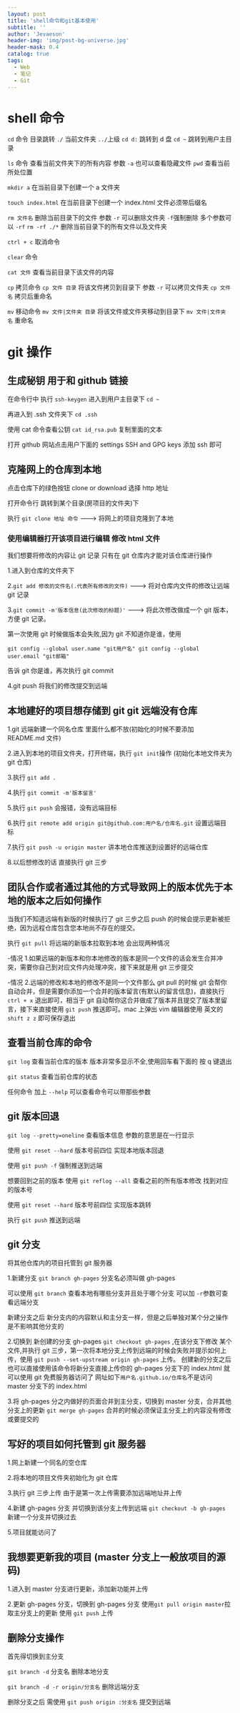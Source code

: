 ```yaml
---
layout: post
title: 'shell命令和git基本使用'
subtitle: ''
author: 'Jevaeson'
header-img: 'img/post-bg-universe.jpg'
header-mask: 0.4
catalog: true
tags:
  - Web
  - 笔记
  - Git
---
```


# shell 命令

`cd` 命令 目录跳转 `./` 当前文件夹 `../`上级 `cd d:` 跳转到 d 盘 `cd ~` 跳转到用户主目录

`ls` 命令 查看当前文件夹下的所有内容 参数 `-a` 也可以查看隐藏文件
`pwd` 查看当前所处位置

`mkdir a` 在当前目录下创建一个 a 文件夹

`touch index.html` 在当前目录下创建一个 index.html 文件必须带后缀名

`rm 文件名` 删除当前目录下的文件 参数 `-r` 可以删除文件夹 `-f`强制删除 多个参数可以 `-rf` `rm -rf ./*` 删除当前目录下的所有文件以及文件夹

`ctrl + c` 取消命令

`clear` 命令

`cat 文件` 查看当前目录下该文件的内容

`cp` 拷贝命令 `cp 文件 目录` 将该文件拷贝到目录下 参数 `-r` 可以拷贝文件夹
`cp 文件 名` 拷贝后重命名

`mv` 移动命令 `mv 文件|文件夹 目录` 将该文件或文件夹移动到目录下
`mv 文件|文件夹 名` 重命名

# git 操作

## 生成秘钥 用于和 github 链接

在命令行中 执行 `ssh-keygen` 进入到用户主目录下 `cd ~`

再进入到 .ssh 文件夹下 `cd .ssh`

使用 cat 命令查看公钥 `cat id_rsa.pub` 复制里面的文本

打开 github 网站点击用户下面的 settings SSH and GPG keys
添加 ssh 即可

## 克隆网上的仓库到本地

点击仓库下的绿色按钮 clone or download 选择 http 地址

打开命令行 跳转到某个目录(房项目的文件夹)下

执行 `git clone 地址 命令` ---> 将网上的项目克隆到了本地

### 使用编辑器打开该项目进行编辑 修改 html 文件

我们想要将修改的内容让 git 记录 只有在 git 仓库内才能对该仓库进行操作

1.进入到仓库的文件夹下

2.`git add 修改的文件名(.代表所有修改的文件)` ---> 将对仓库内文件的修改让远端 git 记录

3.`git commit -m'版本信息(此次修改的标题)'` ---> 将此次修改做成一个 git 版本，方便 git 记录。

第一次使用 git 时候做版本会失败,因为 git 不知道你是谁，使用

`git config --global user.name "git用户名" git config --global user.email "git邮箱"`

告诉 git 你是谁，再次执行 git commit

4.git push 将我们的修改提交到远端

## 本地建好的项目想存储到 git git 远端没有仓库

1.git 远端新建一个同名仓库 里面什么都不放(初始化的时候不要添加 README.md 文件)

2.进入到本地的项目文件夹，打开终端，执行 `git init`操作 (初始化本地文件夹为 git 仓库)

3.执行 `git add .`

4.执行 `git commit -m'版本留言'`

5.执行 `git push` 会报错，没有远端目标

6.执行 `git remote add origin git@github.com:用户名/仓库名.git` 设置远端目标

7.执行 `git push -u origin master` 讲本地仓库推送到设置好的远端仓库

8.以后想修改的话 直接执行 git 三步

## 团队合作或者通过其他的方式导致网上的版本优先于本地的版本之后如何操作

当我们不知道远端有新版的时候执行了 git 三步之后 push 的时候会提示更新被拒绝，因为远程仓库包含您本地尚不存在的提交。

执行 `git pull` 将远端的新版本拉取到本地 会出现两种情况

-情况 1.如果远端的新版本和你本地修改的版本是同一个文件的话会发生合并冲突，需要你自己到对应文件内处理冲突，接下来就是用 git 三步提交

-情况 2.远端的修改和本地的修改不是同一个文件那么 git pull 的时候 git 会帮你自动合并，但是需要你添加一个合并的版本留言(有默认的留言信息)，直接执行 `ctrl + x` 退出即可，相当于 git 自动帮你这合并做成了版本并且提交了版本里留言，接下来直接使用 `git push` 推送即可。mac 上弹出 vim 编辑器使用 英文的 `shift z z` 即可保存退出

## 查看当前仓库的命令

`git log` 查看当前仓库的版本 版本非常多显示不全,使用回车看下面的 按 q 键退出

`git status` 查看当前仓库的状态

任何命令 加上 `--help` 可以查看命令可以带那些参数

## git 版本回退

`git log --pretty=oneline` 查看版本信息 参数的意思是在一行显示

使用 `git reset --hard` 版本号前四位 实现本地版本回退

使用 `git push -f` 强制推送到远端

想要回到之前的版本 使用 `git reflog --all` 查看之前的所有版本修改 找到对应的版本号

使用 `git reset --hard` 版本号前四位 实现版本跳转

执行 `git push` 推送到远端

## git 分支

将其他仓库内的项目托管到 git 服务器

1.新建分支 `git branch gh-pages` 分支名必须叫做 gh-pages

可以使用 `git branch` 查看本地有哪些分支并且处于哪个分支 可以加 `-r`参数可查看远端分支

新建分支之后 新分支内的内容默认和主分支一样，但是之后单独对某个分之操作是不影响其他分支的

2.切换到 新创建的分支 gh-pages `git checkout gh-pages` ,在该分支下修改 某个文件,并执行 git 三步，第一次将本地分支上传到远端的时候会失败并提示如何上传，使用 `git push --set-upstream origin gh-pages` 上传。 创建新的分支之后也可以直接使用该命令将新分支直接上传你的 gh-pages 分支下的 index.html 就可以使用 git 免费服务器访问了 网址如下`用户名.github.io/仓库名`不是访问 master 分支下的 index.html

3.将 gh-pages 分之内做好的页面合并到主分支，切换到 master 分支，合并其他分支上的更新
`git merge gh-pages` 合并的时候必须保证主分支上的内容没有修改或要提交的

## 写好的项目如何托管到 git 服务器

1.网上新建一个同名的空仓库

2.将本地的项目文件夹初始化为 git 仓库

3.执行 git 三步上传 由于是第一次上传需要添加远端地址并上传

4.新建 gh-pages 分支 并切换到该分支上传到远端
`git checkout -b gh-pages` 新建一个分支并切换过去

5.项目就能访问了

## 我想要更新我的项目 (master 分支上一般放项目的源码)

1.进入到 master 分支进行更新，添加新功能并上传

2.更新 gh-pages 分支，切换到 gh-pages 分支 使用`git pull origin master`拉取主分支上的更新 使用 `git push` 上传

## 删除分支操作

首先得切换到主分支

`git branch -d` 分支名 删除本地分支

`git branch -d -r origin/分支名` 删除远端分支

删除分支之后 需使用 `git push origin :分支名` 提交到远端
